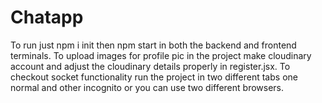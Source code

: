 # Chatapp
To run just npm i init then npm start in both the backend and frontend terminals.
To upload images for profile pic in the project make cloudinary account and adjust the cloudinary details properly in register.jsx.
To checkout socket functionality run the project in two different tabs one normal and other incognito or you can use two different browsers.

